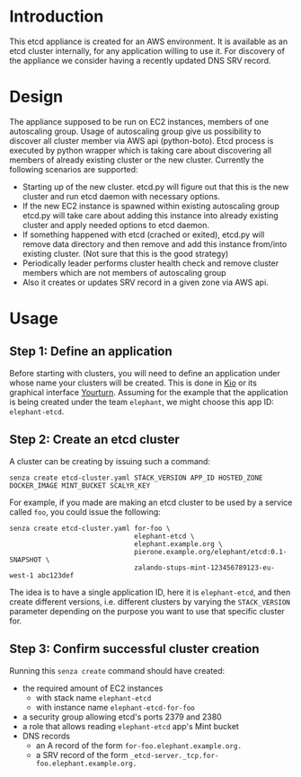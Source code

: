 Introduction
============
This etcd appliance is created for an AWS environment. It is available as an etcd cluster internally, for any application willing to use it. For discovery of the appliance we consider having a recently updated DNS SRV record.

Design
======
The appliance supposed to be run on EC2 instances, members of one autoscaling group.
Usage of autoscaling group give us possibility to discover all cluster member via AWS api (python-boto).
Etcd process is executed by python wrapper which is taking care about discovering all members of already existing cluster or the new cluster.
Currently the following scenarios are supported:
- Starting up of the new cluster. etcd.py will figure out that this is the new cluster and run etcd daemon with necessary options.
- If the new EC2 instance is spawned within existing autoscaling group etcd.py will take care about adding this instance into already existing cluster and apply needed options to etcd daemon.
- If something happened with etcd (crached or exited), etcd.py will remove data directory and then remove and add this instance from/into existing cluster. (Not sure that this is the good strategy)
- Periodically leader performs cluster health check and remove cluster members which are not members of autoscaling group
- Also it creates or updates SRV record in a given zone via AWS api.

Usage
=====

## Step 1: Define an application
Before starting with clusters, you will need to define an application under whose name your clusters will be created.
This is done in [Kio](https://github.com/zalando-stups/kio) or its graphical interface [Yourturn](https://github.com/zalando-stups/yourturn). Assuming for the example that the application is being
created under the team `elephant`, we might choose this app ID: `elephant-etcd`.

## Step 2: Create an etcd cluster
A cluster can be creating by issuing such a command:

    senza create etcd-cluster.yaml STACK_VERSION APP_ID HOSTED_ZONE DOCKER_IMAGE MINT_BUCKET SCALYR_KEY

For example, if you made are making an etcd cluster to be used by a service called `foo`, you could issue the following:

    senza create etcd-cluster.yaml for-foo \
                                   elephant-etcd \
                                   elephant.example.org \
                                   pierone.example.org/elephant/etcd:0.1-SNAPSHOT \
                                   zalando-stups-mint-123456789123-eu-west-1 abc123def

The idea is to have a single application ID, here it is `elephant-etcd`, and then create different versions, i.e. 
different clusters by varying the `STACK_VERSION` parameter depending on the purpose you want to use that specific 
cluster for.

## Step 3: Confirm successful cluster creation
Running this `senza create` command should have created:
- the required amount of EC2 instances
    - with stack name `elephant-etcd`
    - with instance name `elephant-etcd-for-foo`
- a security group allowing etcd's ports 2379 and 2380
- a role that allows reading `elephant-etcd` app's Mint bucket
- DNS records
    - an A record of the form `for-foo.elephant.example.org.`
    - a SRV record of the form `_etcd-server._tcp.for-foo.elephant.example.org.`

